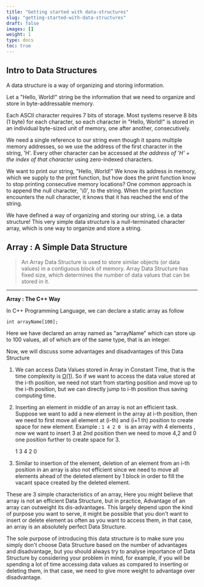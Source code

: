 ```yaml
---
title: "Getting started with data-structures"
slug: "getting-started-with-data-structures"
draft: false
images: []
weight: 1
type: docs
toc: true
---
```


## Intro to Data Structures
A data structure is a way of organizing and storing information.

Let a "Hello, World!" string be the information that we need to organize and store in byte-addressable memory.

Each ASCII character requires 7 bits of storage. Most systems reserve 8 bits (1 byte) for each character, so each character in "Hello, World!" is stored in an individual byte-sized unit of memory, one after another, consecutively.

We need a single reference to our string even though it spans multiple memory addresses, so we use the address of the first character in the string, 'H'. Every other character can be accessed at *the address of 'H' + the index of that character* using zero-indexed characters.

We want to print our string, "Hello, World!" We know its address in memory, which we supply to the print function, but how does the print function know to stop printing consecutive memory locations? One common approach is to append the null character, '\0', to the string. When the print function encounters the null character, it knows that it has reached the end of the string.

We have defined a way of organizing and storing our string, i.e. a data structure! This very simple data structure is a null-terminated character array, which is one way to organize and store a string.

## Array : A Simple Data Structure
> An Array Data Structure is used to store similar objects (or data
> values) in a contiguous block of memory. Array Data Structure has
> fixed size, which determines the number of data values that can be
> stored in it.


----------
**Array : The C++ Way**

 

In C++ Programming Language, we can declare a static array as follow

    int arrayName[100];

Here we have declared an array named as "arrayName" which can store up to 100 values, all of which are of the same type, that is an integer.

Now, we will discuss some advantages and disadvantages of this Data Structure
 1. We can access Data Values stored in Array in Constant Time, that is the time complexity is [O(1)][1]. So if we want to access the data value stored at the i-th position,  we need not start from starting position and move up to the i-th position, but we can directly jump to i-th position thus saving computing time. 
 2. Inserting an element in middle of an array is not an efficient task. Suppose we want to add a new element in the array at i-th position, then we need to first move all element at (i-th) and (i+1 th) position to create space for new element.  Example : `1 4 2 0 ` is an array with 4 elements , now we want to insert 3 at 2nd position then we need to move 4,2 and 0 one position further to create space for 3. 

  

      1 3 4 2 0
3. Similar to insertion of the element, deletion of an element from an i-th position in an array is also not efficient since we need to move all elements ahead of the deleted element by 1 block in order to fill the vacant space created by the deleted element. 

These are 3 simple characteristics of an array, Here you might believe that array is not an efficient Data Structure, but in practice, Advantage of an array can outweight its dis-advantages. This largely depend upon the kind of purpose you want to serve, it might be possible that you don't want to insert or delete element as often as you want to access them, in that case, an array is an absolutely perfect Data Structure. 

The sole purpose of introducing this data structure is to make sure you simply don't choose Data Structure based on the number of advantages and disadvantage, but you should always try to analyse importance of Data Structure by considering your problem in mind, for example, if you will be spending a lot of time accessing data values as compared to inserting or deleting them, in that case, we need to give more weight to advantage over disadvantage.

  [1]: https://stackoverflow.com/questions/697918/what-does-o1-access-time-mean

